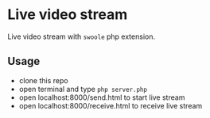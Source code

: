# Live video stream
Live video stream with `swoole` php extension.

## Usage
- clone this repo
- open terminal and type `php server.php`
- open localhost:8000/send.html to start live stream
- open localhost:8000/receive.html to receive live stream
